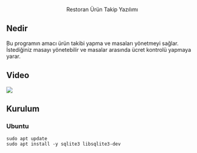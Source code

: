 <p align="center">Restoran Ürün Takip Yazılımı</p>

## Nedir
Bu programın amacı ürün takibi yapma ve masaları yönetmeyi sağlar. İstediğiniz masayı yönetebilir ve masalar arasında ücret kontrolü yapmaya yarar.

## Video
[![](https://img.youtube.com/vi/jNWSrtuBlNQ/maxresdefault.jpg)](https://youtu.be/jNWSrtuBlNQ)
## Kurulum
### Ubuntu
````shell
sudo apt update
sudo apt install -y sqlite3 libsqlite3-dev 
````